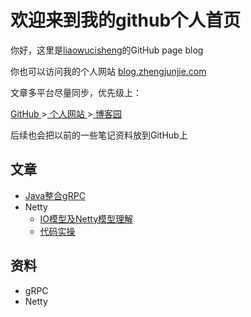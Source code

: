 # 欢迎来到我的github个人首页

你好，这里是[liaowucisheng](https://github.com/liaowucisheng)的GitHub page blog

你也可以访问我的个人网站 [blog.zhengjunjie.com](blog.zhengjunjie.com)

文章多平台尽量同步，优先级上：

[GitHub ](https://github.com/liaowucisheng/liaowucisheng.github.io)>[ 个人网站 ]((blog.zhengjunjie.com))>[ 博客园](https://www.cnblogs.com/lwcs/)

后续也会把以前的一些笔记资料放到GitHub上

## 文章

- [Java整合gRPC](article/grpc/Java整合gRPC)
- Netty
    - [IO模型及Netty模型理解](article/netty/Netty学习笔记01-理论基础)
    - [代码实操](article/netty/Netty学习笔记02-代码实操)


## 资料

- gRPC
- Netty
